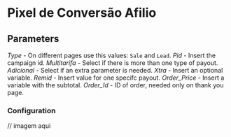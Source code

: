 # Pixel de Conversão Afilio








## Parameters

*Type* - On different pages use this values: `Sale` and `Lead`.
*Pid* - Insert the campaign id.
*Multitarifa* - Select if there is more than one type of payout.
*Adicional* - Select if an extra parameter is needed.
*Xtra* - Insert an optional variable.
*Remid* - Insert value for one specifc payout.
*Order_Price* - Insert a variable with the subtotal.
*Order_Id* - ID of order, needed only on thank you page.

### Configuration


// imagem aqui
